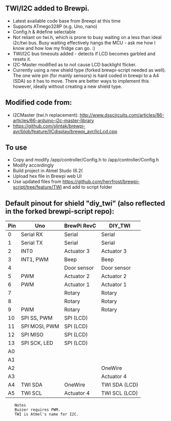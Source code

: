 ## TWI/I2C added to Brewpi. 
 - Latest available code base from Brewpi at this time
 - Supports ATmego328P (e.g. Uno, nano)
 - Config.h & #define selectable
 - Not reliant on twi.h, which is prone to busy waiting on a less than ideal i2c/twi bus. Busy waiting effectively hangs the MCU - ask me how I know and how low my fridge can go. :)
 - TWI/I2C bus timeouts added - detects if LCD becomes garbled and resets it.
 - I2C-Master modified as to not cause LCD backlight flicker.
 - Currently using a new shield type (forked brewpi-script needed as well). The one wire pin (for mainly sensors) is  hard coded in brewpi to a A4 (SDA) so it has to move. There are better ways to implement this however, ideally without creating a new shield type.

## Modified code from:
 - I2CMaster (twi.h replacement): http://www.dsscircuits.com/articles/86-articles/66-arduino-i2c-master-library
 - https://github.com/slintak/brewpi-avr/blob/feature/IICdisplay/brewpi_avr/IicLcd.cpp

## To use
- Copy and modify /app/controller/Config.h to /app/controller/Config.h
- Modify accordingly
- Build project in Atmel Studo (6.2(
- Upload hex file in Brewpi web UI
- Use updated files from https://github.com/herrfrost/brewpi-script/tree/feature/TWI and add to script folder

## Default pinout for shield "diy_twi" (also reflected in the forked brewpi-script repo):

Pin | Uno  | BrewPi RevC | DIY_TWI
--- | ----- | -------- | -----
0|Serial RX | Serial | Serial
1|Serial TX | Serial| Serial
2|INT0 | Actuator 3|Actuator 3
3|INT1, PWM|Beep|Beep
4||  Door sensor| Door sensor
5|PWM | Actuator 2|Actuator 2
6|PWM | Actuator 1  |Actuator 1
7|| Rotary|Rotary
8||   Rotary|Rotary
9| PWM | Rotary | Rotary
10| SPI SS, PWM |  SPI (LCD)	
11| SPI MOSI, PWM | SPI (LCD)	
12| SPI MISO | SPI (LCD)	
13| SPI SCK, LED | SPI (LCD)	
A0|||			
A1|||			
A2||| OneWire
A3||| Actuator 4
A4| TWI SDA | OneWire | TWI SDA (LCD)
A5| TWI SCL | Actuator 4 | TWI SCL (LCD)
			
		Notes	
		Buzzer requires PWM.	
		TWI is Atmel's name for I2C.
		
